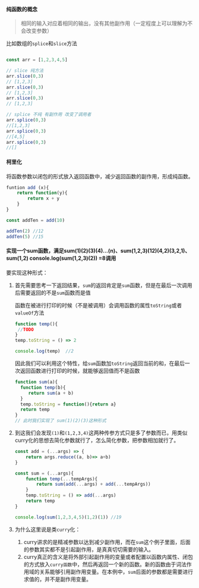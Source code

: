 #### 纯函数的概念

> 相同的输入对应着相同的输出，没有其他副作用（一定程度上可以理解为不会改变参数）

比如数组的`splice`和`slice`方法

```javascript

const arr = [1,2,3,4,5]

// slice 纯方法
arr.slice(0,3)
// [1,2,3]
arr.slice(0,3)
// [1,2,3]
arr.slice(0,3)
// [1,2,3]

// splice 不纯 有副作用 改变了调用者
arr.splice(0,3)
//[1,2,3]
arr.splice(0,3)
//[4,5]
arr.splice(0,3)
//[]
```

#### 柯里化

将函数参数以闭包的形式放入返回函数中，减少返回函数的副作用，形成纯函数。

```javascript
funtion add (x){
	return function(y){
		return x + y
	}
}

const addTen = add(10)

addTen(2) //12
addTen(5) //15
```

#### 实现一个sum函数，满足sum(1)(2)(3)(4)...(n)、sum(1,2,3)(12)(4,2)(3,2,1)、sum(1,2) console.log(sum(1,2,3)(2)) =8调用

要实现这种形式：

1. 首先需要思考一下返回结果，`sum`的返回肯定是`sum`函数，但是在最后一次调用后需要返回的不是`sum`函数而是值

   函数在被进行打印的时候（不是被调用）会调用函数的属性`toString`或者`valueOf`方法

   ```javascript
   function temp(){
   	//TODO
   }
   temp.toString = () => 2
   
   console.log(temp)  //2
   ```

   因此我们可以利用这个特性，给`sum`函数加`toString`返回当前的和，在最后一次返回函数进行打印的时候，就能够返回值而不是函数

   ```javascript
   function sum(a){
     function temp(b){
   		return sum(a + b)
     }
     temp.toString = function(){return a}
     return temp
   }
   // 此时我们实现了 sum(1)(2)(3)这种形式
   
   ```

2. 到这我们会发现`(1)`和`(1,2,3,4)`这两种传参方式只是多了参数而已，用类似curry化的思想去简化参数就行了，怎么简化参数，把参数相加就行了。

   ```javascript
   const add = (...args) => {
       return args.reduce((a, b)=> a+b)
   }
   
   const sum = (...args){
       function temp(...tempArgs){
           return sum(add(...args) + add(...tempArgs))
       }
       temp.toString = () => add(...args)
       return temp
   }
   
   console.log(sum(1,2,3,4,5)(1,2)(1)) //19
   ```

3. 为什么这里说是类`curry`化：

   1. curry讲求的是精减参数以达到减少副作用，而在`sum`这个例子里面，后面的参数其实都不是引起副作用，是真真切切需要的输入。
   2. curry真正的含义是将外部引起副作用的变量或者配置以函数内属性、闭包的方式放入`curry函数`中，然后再返回一个新的函数。新的函数由于词法作用域的关系能够引用副作用变量。在本例中，`sum`后面的参数都是需要进行求值的，并不是副作用变量。

